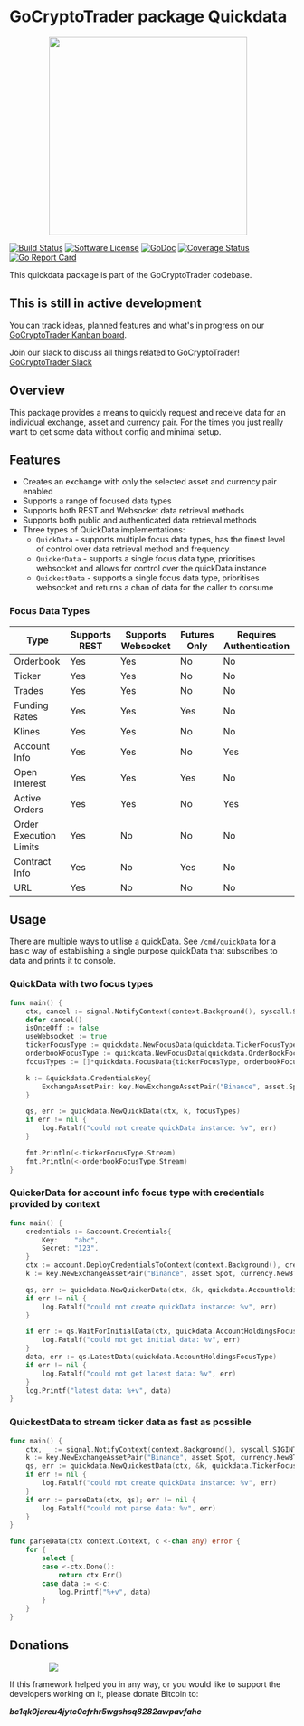 # GoCryptoTrader package Quickdata

<img src="/common/gctlogo.png?raw=true" width="350px" height="350px" hspace="70">


[![Build Status](https://github.com/thrasher-corp/gocryptotrader/actions/workflows/tests.yml/badge.svg?branch=master)](https://github.com/thrasher-corp/gocryptotrader/actions/workflows/tests.yml)
[![Software License](https://img.shields.io/badge/License-MIT-orange.svg?style=flat-square)](https://github.com/thrasher-corp/gocryptotrader/blob/master/LICENSE)
[![GoDoc](https://godoc.org/github.com/thrasher-corp/gocryptotrader?status.svg)](https://godoc.org/github.com/thrasher-corp/gocryptotrader/exchange/quickdata)
[![Coverage Status](https://codecov.io/gh/thrasher-corp/gocryptotrader/graph/badge.svg?token=41784B23TS)](https://codecov.io/gh/thrasher-corp/gocryptotrader)
[![Go Report Card](https://goreportcard.com/badge/github.com/thrasher-corp/gocryptotrader)](https://goreportcard.com/report/github.com/thrasher-corp/gocryptotrader)


This quickdata package is part of the GoCryptoTrader codebase.

## This is still in active development

You can track ideas, planned features and what's in progress on our [GoCryptoTrader Kanban board](https://github.com/orgs/thrasher-corp/projects/3).

Join our slack to discuss all things related to GoCryptoTrader! [GoCryptoTrader Slack](https://join.slack.com/t/gocryptotrader/shared_invite/zt-38z8abs3l-gH8AAOk8XND6DP5NfCiG_g)

## Overview

This package provides a means to quickly request and receive data for an individual exchange, asset and currency pair. For the times you just really want to get some data without config and minimal setup.

## Features

- Creates an exchange with only the selected asset and currency pair enabled
- Supports a range of focused data types
- Supports both REST and Websocket data retrieval methods
- Supports both public and authenticated data retrieval methods
- Three types of QuickData implementations:
  - `QuickData` - supports multiple focus data types, has the finest level of control over data retrieval method and frequency
  - `QuickerData` - supports a single focus data type, prioritises websocket and allows for control over the quickData instance
  - `QuickestData` - supports a single focus data type, prioritises websocket and returns a chan of data for the caller to consume


### Focus Data Types
| Type | Supports REST | Supports Websocket | Futures Only | Requires Authentication |
| ---- | ------------- | ------------------ | ------------ | ----------------------- |
| Orderbook | Yes | Yes | No | No |
| Ticker | Yes | Yes | No | No |
| Trades | Yes | Yes | No | No |
| Funding Rates | Yes | Yes | Yes | No |
| Klines | Yes | Yes | No | No |
| Account Info | Yes | Yes | No | Yes |
| Open Interest | Yes | Yes | Yes | No |
| Active Orders | Yes | Yes | No | Yes |
| Order Execution Limits | Yes | No | No | No |
| Contract Info | Yes | No | Yes | No |
| URL | Yes | No | No | No |

## Usage

There are multiple ways to utilise a quickData. See `/cmd/quickData` for a basic way of establishing a single purpose quickData that subscribes to data and prints it to console.

### QuickData with two focus types
```go
func main() {
	ctx, cancel := signal.NotifyContext(context.Background(), syscall.SIGINT, syscall.SIGTERM)
	defer cancel()
	isOnceOff := false
	useWebsocket := true
	tickerFocusType := quickdata.NewFocusData(quickdata.TickerFocusType, isOnceOff, useWebsocket, time.Second)
	orderbookFocusType := quickdata.NewFocusData(quickdata.OrderBookFocusType, isOnceOff, useWebsocket, time.Second)
	focusTypes := []*quickdata.FocusData{tickerFocusType, orderbookFocusType}

	k := &quickdata.CredentialsKey{
		ExchangeAssetPair: key.NewExchangeAssetPair("Binance", asset.Spot, currency.NewBTCUSDT()),
	}

	qs, err := quickdata.NewQuickData(ctx, k, focusTypes)
	if err != nil {
		log.Fatalf("could not create quickData instance: %v", err)
	}

	fmt.Println(<-tickerFocusType.Stream)
	fmt.Println(<-orderbookFocusType.Stream)
}
```

### QuickerData for account info focus type with credentials provided by context
```go
func main() {
	credentials := &account.Credentials{
		Key:    "abc",
		Secret: "123",
	}
	ctx := account.DeployCredentialsToContext(context.Background(), credentials)
	k := key.NewExchangeAssetPair("Binance", asset.Spot, currency.NewBTCUSDT())

	qs, err := quickdata.NewQuickerData(ctx, &k, quickdata.AccountHoldingsFocusType)
	if err != nil {
		log.Fatalf("could not create quickData instance: %v", err)
	}

	if err := qs.WaitForInitialData(ctx, quickdata.AccountHoldingsFocusType); err != nil {
		log.Fatalf("could not get initial data: %v", err)
	}
	data, err := qs.LatestData(quickdata.AccountHoldingsFocusType)
	if err != nil {
		log.Fatalf("could not get latest data: %v", err)
	}
	log.Printf("latest data: %+v", data)
}
```

### QuickestData to stream ticker data as fast as possible
```go
func main() {
	ctx, _ := signal.NotifyContext(context.Background(), syscall.SIGINT, syscall.SIGTERM)
	k := key.NewExchangeAssetPair("Binance", asset.Spot, currency.NewBTCUSDT())
	qs, err := quickdata.NewQuickestData(ctx, &k, quickdata.TickerFocusType)
	if err != nil {
		log.Fatalf("could not create quickData instance: %v", err)
	}
	if err := parseData(ctx, qs); err != nil {
	    log.Fatalf("could not parse data: %v", err)
	}
}

func parseData(ctx context.Context, c <-chan any) error {
	for {
		select {
		case <-ctx.Done():
			return ctx.Err()
		case data := <-c:
			log.Printf("%+v", data)
		}
	}
}
```




## Donations

<img src="https://github.com/thrasher-corp/gocryptotrader/blob/master/web/src/assets/donate.png?raw=true" hspace="70">

If this framework helped you in any way, or you would like to support the developers working on it, please donate Bitcoin to:

***bc1qk0jareu4jytc0cfrhr5wgshsq8282awpavfahc***
